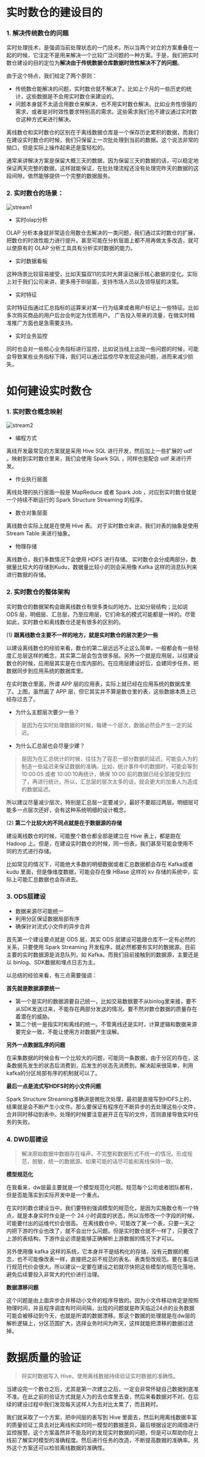 # 实时数仓的建设目的

### 1. 解决传统数仓的问题
实时处理技术，是强调当前处理状态的一门技术，所以当两个对立的方案重叠在一起的时候，它注定不是用来解决一个比较广泛问题的一种方案。于是，我们把实时数仓建设的目的定位为**解决由于传统数据仓库数据时效性解决不了的问题**。

由于这个特点，我们给定了两个原则：

- 传统数仓能解决的问题，实时数仓就不解决了。比如上个月的一些历史的统计，这些数据是不会用实时数仓来建设的。
- 问题本身就不太适合用数仓来解决，也不用实时数仓解决。比如业务性很强的需求，或者是对时效性要求特别高的需求。这些需求我们也不建议通过实时数仓这种方式来进行解决。

离线数仓和实时数仓的区别在于离线数据仓库是一个保存历史累积的数据，而我们在建设实时数仓的时候，我们只保留上一次批处理到当前的数据。这个说法非常的拗口，但是实际上操作起来还是蛮轻松的。

通常来讲解决方案是保留大概三天的数据，因为保留三天的数据的话，可以稳定地保证两天完整的数据，这样就能保证，在批处理流程还没有处理完昨天的数据的这段间隙，依然能够提供一个完整的数据服务。

### 2. 实时数仓的场景：

![stream1](/img/stream1.jpg)

- 实时olap分析

OLAP 分析本身就非常适合用数仓去解决的一类问题，我们通过实时数仓的扩展，把数仓的时效性能力进行提升。甚至可能在分析层面上都不用再做太多改造，就可以使原有的 OLAP 分析工具具有分析实时数据的能力。

- 实时数据看板

这种场景比较容易接受，比如天猫双11的实时大屏滚动展示核心数据的变化。实际上对于我们公司来讲，更多用于BI层面，支持市场人员以及领导层的决策。

- 实时特征

实时特征指通过汇总指标的运算来对某一行为结果或者用户标记上一些特征。比如多次购买商品的用户后台会判定为优质用户。 广告投入带来的流量，在做实时精准推广方面也是急需要支持。

- 实时业务监控

同时也会对一些核心业务指标进行监控，比如说当线上出现一些问题的时候，可能会导致某些业务指标下降，我们可以通过监控尽早发现这些问题，进而来减少损失。

# 如何建设实时数仓
### 1. 实时数仓概念映射

![stream2](/img/stream2.png)

- 编程方式

离线开发最常见的方案就是采用 Hive SQL 进行开发，然后加上一些扩展的 udf 。映射到实时数仓里来，我们会使用 Spark SQL ，同样也是配合 udf 来进行开发。

- 作业执行层面

离线处理的执行层面一般是 MapReduce 或者 Spark Job ，对应到实时数仓就是一个持续不断运行的 Spark Structure Streaming 的程序。

- 数仓对象层面

离线数仓实际上就是在使用 Hive 表。 对于实时数仓来讲，我们对表的抽象是使用 Stream Table 来进行抽象。

- 物理存储

离线数仓，我们多数情况下会使用 HDFS 进行存储。 实时数仓会分成两部分，数据量比较大的存储到Kudu，数据量比较小的则会采用像 Kafka 这样的消息队列来进行数据的存储。

### 2. 实时数仓的整体架构
实时数仓的数据架构会跟离线数仓有很多类似的地方。比如分层结构；比如说 ODS 层，明细层、汇总层，乃至应用层，它们命名的模式可能都是一样的。尽管如此，实时数仓和离线数仓还是有很多的区别的。

(1) **跟离线数仓主要不一样的地方，就是实时数仓的层次更少一些**

以建设离线数仓的经验来看，数仓的第二层远远不止这么简单，一般都会有一些轻度汇总层这样的概念，其实第二层会包含很多层。另外一个就是应用层，以往建设数仓的时候，应用层其实是在仓库内部的。在应用层建设好后，会建同步任务，把数据同步到应用系统的数据库里。

在实时数仓里面，所谓 APP 层的应用表，实际上就已经在应用系统的数据库里了。上图，虽然画了 APP 层，但它其实并不算是数仓里的表，这些数据本质上已经存过去了。

- 为什么主题层次要少一些？

> 是因为在实时处理数据的时候，每建一个层次，数据必然会产生一定的延迟。

- 为什么汇总层也会尽量少建？

> 是因为在汇总统计的时候，往往为了容忍一部分数据的延迟，可能会人为的制造一些延迟来保证数据的准确。比如，统计事件中的数据时，可能会等到 10:00:05 或者 10:00:10再统计，确保 10:00 前的数据已经全部接受到位了，再进行统计。所以，汇总层的层次太多的话，就会更大的加重人为造成的数据延迟。

所以建议尽量减少层次，特别是汇总层一定要减少，最好不要超过两层。明细层可能多一点层次还好，会有这种系统明细的设计概念。

(2) **第二个比较大的不同点就是在于数据源的存储**

建设离线数仓的时候，可能整个数仓都全部是建立在 Hive 表上，都是跑在 Hadoop 上。但是，在建设实时数仓的时候，同一份表，我们甚至可能会使用不同的方式进行存储。

比如常见的情况下，可能绝大多数的明细数据或者汇总数据都会存在 Kafka或者kudu 里面，但是像维度数据，可能会存在像 HBase 这样的 kv 存储的系统中，实际上可能汇总数据也会存进去。

### 3. ODS层建设
- 数据来源尽可能统一
- 利用分区保证数据局部有序
- 确保针对流式小文件的异步合并

首先第一个建设要点就是 ODS 层，其实 ODS 层建设可能跟仓库不一定有必然的关系，只要使用 Spark Streaming 开发程序，就必然都要有实时的数据源。目前主要的实时数据源是消息队列，如 Kafka。而我们目前接触到的数据源，主要还是以 binlog、SDK数据和埋点日志为主。

以总结的经验来看，有三点需要强调：

**首先就是数据源要统一**

- 第一个是实时的数据源要自己统一，比如交易数据要不从binlog里来接，要不从SDK发送过来，不能存在两部分发送的情况。要不然对数仓数据的质量存在着潜在的威胁。
- 第二个统一是指实时和离线的统一。不管离线还是实时，计算逻辑和数据来源要完全一致，不能让使用方对数据产生误解。

**另外一点数据乱序的问题**

在采集数据的时候会有一个比较大的问题，可能同一条数据，由于分区的存在，这条数据先发生的状态后消费到，后发生的状态先消费到。解决起来很简单，利用kafka的分区局部有序的机制就可以了。

**最后一点是流式写HDFS时的小文件问题**

Spark Structure Streaming准确讲是微批次处理，最初是直接写到HDFS上的，结果就是会不断产生小文件。那么要保证有程序在不断异步的去处理这些小文件，合并同时移动到表中。处理的时候要注意避开正在写的文件，否则直接导致实时任务的失败。

### 4. DWD层建设
> 解决原始数据中数据存在噪声、不完整和数据形式不统一的情况。形成规范，脱敏，统一的数据源。如果可能的话尽可能和离线保持一致。

**模型规范化**

在我看来，dw层最主要就是一个模型规范化问题。规范每个公司或者团队都有，但是否能落实到实际开发中是一个重点。

在实时的数仓建设当中，我们要特别强调模型的规范化，是因为实施数仓有一个特点，就是本身实时作业是一个 24 小时调度的状态，所以当修改一个字段的时候，可能要付出的运维代价会很高。 在离线数仓中，可能改了某一个表，只要一天之内把下游的作业也改了，就不会出什么问题。但是实时数仓就不一样了，只要改了上游的表结构，下游作业必须是能够正确解析上游数据的情况下才可以。

另外使用像 kafka 这样的系统，它本身并不是结构化的存储，没有元数据的概念，也不可能像改表一样，直接把之前不规范的表名、表类型改规范。要在事后进行规范代价会很大。所以建议一定要在建设之初就尽快把这些模型的规范化落地，避免后续要投入非常大的代价进行治理。

**数据漂移问题**

这个问题是由上面异步合并移动小文件的程序导致的。因为小文件移动肯定是按照物理时间，并且程序调度有时间间隔，出现的问题就是昨天临近24点的业务数据可能会被移动到今天，也就是所谓的数据漂移。那这个数据的处理就是在dw层的解析逻辑上，分区范围扩大，选择业务时间为昨天，这样就能把漂移的数据过滤掉。

# 数据质量的验证

> 将实时数据写入 Hive，使用离线数据持续验证实时数据的准确性。

当建设完一个数仓之后，尤其是第一次建立之后，一定会非常怀疑自己数据到底准不准。在此之前的验证方式就是人为的去仓库里去查，然后来看数据对不对。在后续的建设过程中我们发现每天这样人为去对比太累了，而且耗时。

我们就采取了一个方案，把中间层的表写到 Hive 里面去，然后利用离线数据丰富的质量验证工具去对比离线和实时同一模型的数据差异，最后根据设定的阈值进行监控报警。这个方案虽然并不能及时的发现实时数据的问题，但是可以帮助你在上线前了解实时模型的准确程度。然后进行任务的改造，不断提高数据的准确率。另外这个方案还可以检验离线数据的准确性。

